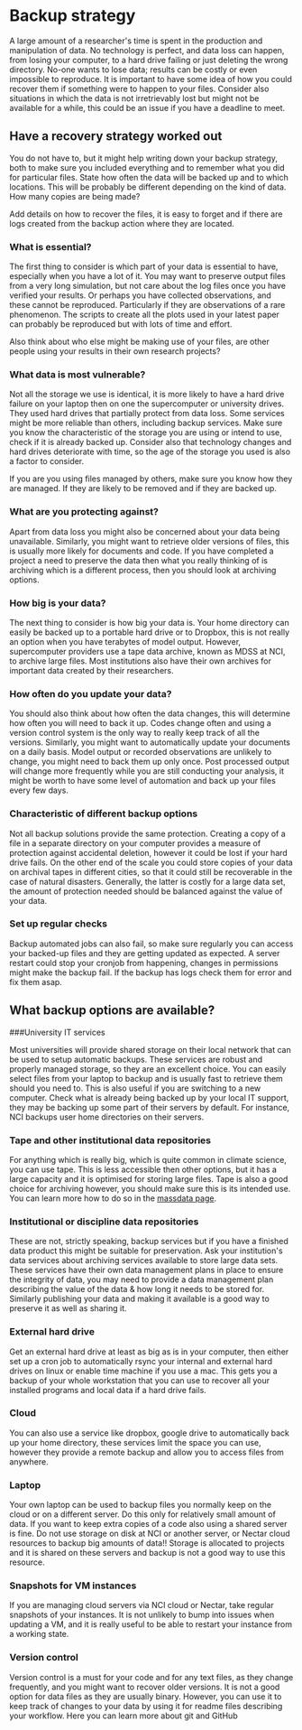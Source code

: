 # Backup strategy

A large amount of a researcher's time is spent in the production and manipulation of data. No technology is perfect, and data loss can happen, from losing your computer, to a hard drive failing or just deleting the wrong directory. No-one wants to lose data; results can be costly or even impossible to reproduce. It is important to have some idea of how you could recover them if something were to happen to your files. Consider also situations in which the data is not irretrievably lost but might not be available for a while, this could be an issue if you have a deadline to meet.

## Have a recovery strategy worked out
You do not have to, but it might help writing down your backup strategy, both to make sure you included everything and to remember what you did for particular files. State how often the data will be backed up and to which locations. This will be probably be different depending on the kind of data. How many copies are being made?

Add details on how to recover the files, it is easy to forget and if there are logs created from the backup action where they are located.

### What is essential?
The first thing to consider is which part of your data is essential to have, especially when you have a lot of it. You may want to preserve output files from a very long simulation, but not care about the log files once you have verified your results. Or perhaps you have collected observations, and these cannot be reproduced. Particularly if they are observations of a rare phenomenon. The scripts to create all the plots used in your latest paper can probably be reproduced but with lots of time and effort. 

Also think about who else might be making use of your files, are other people using your results in their own research projects?

### What data is most vulnerable?
Not all the storage we use is identical, it is more likely to have a hard drive failure on your laptop then on one the supercomputer or university drives. They used hard drives that partially protect from data loss. Some services might be more reliable than others, including backup services. Make sure you know the characteristic of the storage you are using or intend to use, check if it is already backed up. Consider also that technology changes and hard drives deteriorate with time, so the age of the storage you used is also a factor to consider.

If you are you using files managed by others, make sure you know how they are managed. If they are likely to be removed and if they are backed up.

### What are you protecting against?
Apart from data loss you might also be concerned about your data being unavailable. Similarly, you might want to retrieve older versions of files, this is usually more likely for documents and code. If you have completed a project a need to preserve the data then what you really thinking of is archiving which is a different process, then you should look at archiving options. 

### How big is your data?
The next thing to consider is how big your data is. Your home directory can easily be backed up to a portable hard drive or to Dropbox, this is not really an option when you have terabytes of model output. However, supercomputer providers use a tape data archive, known as MDSS at NCI, to archive large files. Most institutions also have their own archives for important data created by their researchers. 

### How often do you update your data?
You should also think about how often the data changes, this will determine how often you will need to back it up. Codes change often and using a version control system is the only way to really keep track of all the versions. Similarly, you might want to automatically update your documents on a daily basis. Model output or recorded observations are unlikely to change, you might need to back them up only once. Post processed output will change more frequently while you are still conducting your analysis, it might be worth to have some level of automation and back up your files every few days.

### Characteristic of different backup options
Not all backup solutions provide the same protection. Creating a copy of a file in a separate directory on your computer provides a measure of protection against accidental deletion, however it could be lost if your hard drive fails. On the other end of the scale you could store copies of your data on archival tapes in different cities, so that it could still be recoverable in the case of natural disasters. Generally, the latter is costly for a large data set, the amount of protection needed should be balanced against the value of your data.

### Set up regular checks
Backup automated jobs can also fail, so make sure regularly you can access your backed-up files and they are getting updated as expected. A server restart could stop your cronjob from happening, changes in permissions might make the backup fail. If the backup has logs check them for error and fix them asap.

## What backup options are available?

###University IT services

Most universities will provide shared storage on their local network that can be used to setup automatic backups. These services are robust and properly managed storage, so they are an excellent choice. You can easily select files from your laptop to backup and is usually fast to retrieve them should you need to. This is also useful if you are switching to a new computer. Check what is already being backed up by your local IT support, they may be backing up some part of their servers by default. For instance, NCI backups user home directories on their servers.

### Tape and other institutional data repositories

For anything which is really big, which is quite common in climate science, you can use tape. This is less accessible then other options, but it has a large capacity and it is optimised for storing large files. Tape is also a good choice for archiving however, you should make sure this is its intended use. You can learn more how to do so in the [massdata page](massdata.md).

### Institutional or discipline data repositories

These are not, strictly speaking, backup services but if you have a finished data product this might be suitable for preservation. Ask your institution's data services about archiving services available to store large data sets. These services have their own data management plans in place to ensure the integrity of data, you may need to provide a data management plan describing the value of the data & how long it needs to be stored for. Similarly publishing your data and making it available is a good way to preserve it as well as sharing it.

### External hard drive

Get an external hard drive at least as big as is in your computer, then either set up a cron job to automatically rsync your internal and external hard drives on linux or enable time machine if you use a mac. This gets you a backup of your whole workstation that you can use to recover all your installed programs and local data if a hard drive fails.

### Cloud

You can also use a service like dropbox, google drive to automatically back up your home directory, these services limit the space you can use, however they provide a remote backup and allow you to access files from anywhere.

### Laptop

Your own laptop can be used to backup files you normally keep on the cloud or on a different server. Do this only for relatively small amount of data. If you want to keep extra copies of a code also using a shared server is fine. Do not use storage on disk at NCI or another server, or Nectar cloud resources to backup big amounts of data!! Storage is allocated to projects and it is shared on these servers and backup is not a good way to use this resource. 

### Snapshots for VM instances

If you are managing cloud servers via NCI cloud or Nectar, take regular snapshots of your instances. It is not unlikely to bump into issues when updating a VM, and it is really useful to be able to restart your instance from a working state.

### Version control

Version control is a must for your code and for any text files, as they change frequently, and you might want to recover older versions. It is not a good option for data files as they are usually binary. However, you can use it to keep track of changes to your data by using it for readme files describing your workflow. Here you can learn more about git and GitHub 

